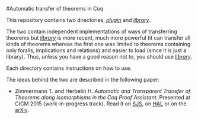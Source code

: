 #Automatic transfer of theorems in Coq

This repository contains two directories, [*plugin*](plugin) and [*library*](library).

The two contain independent implementations of ways of transferring theorems but
[*library*](library) is more recent, much more powerful
(it can transfer all kinds of theorems
whereas the first one was limited to theorems containing only foralls, implications
and relations) and easier to load (since it is just a library). Thus, unless you
have a good reason not to, you should use [*library*](library).

Each directory contains instructions on how to use.

The ideas behind the two are described in the following paper:

* Zimmermann T. and Herbelin H.
*Automatic and Transparent Transfer of Theorems along Isomorphisms in the Coq Proof Assistant.*
Presented at CICM 2015 (work-in-progress track).
Read it on [SJS](http://www.sjscience.org/article?id=254),
on [HAL](https://hal.archives-ouvertes.fr/hal-01152588)
or on the [arXiv](http://arxiv.org/abs/1505.05028).

